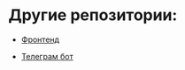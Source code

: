 # Другие репозитории:

- [Фронтенд](https://github.com/anunknowperson/qwerty-frontend)

- [Телеграм бот](https://github.com/Fra1sse/qwerty-telegram)
